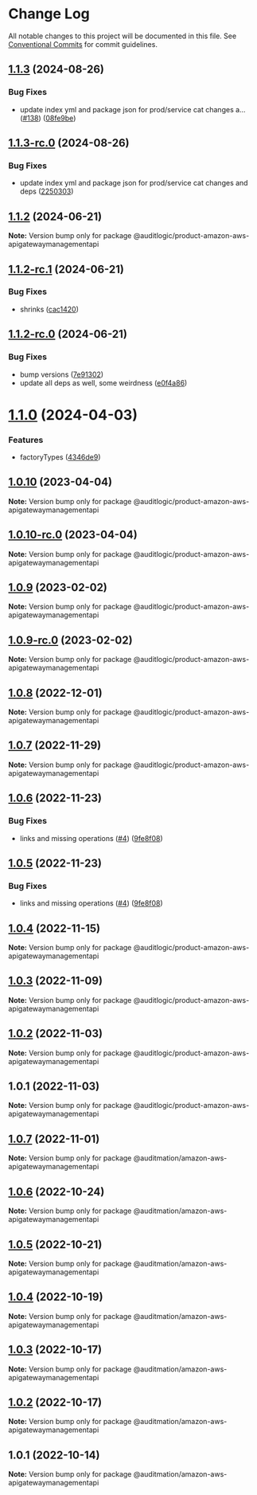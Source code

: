 # Change Log

All notable changes to this project will be documented in this file.
See [Conventional Commits](https://conventionalcommits.org) for commit guidelines.

## [1.1.3](https://github.com/auditlogic/product/compare/@auditlogic/product-amazon-aws-apigatewaymanagementapi@1.1.2...@auditlogic/product-amazon-aws-apigatewaymanagementapi@1.1.3) (2024-08-26)


### Bug Fixes

* update index yml and package json for prod/service cat changes a… ([#138](https://github.com/auditlogic/product/issues/138)) ([08fe9be](https://github.com/auditlogic/product/commit/08fe9beb1c8457462a19bc69caa02e6212d97e1a))





## [1.1.3-rc.0](https://github.com/auditlogic/product/compare/@auditlogic/product-amazon-aws-apigatewaymanagementapi@1.1.2...@auditlogic/product-amazon-aws-apigatewaymanagementapi@1.1.3-rc.0) (2024-08-26)


### Bug Fixes

* update index yml and package json for prod/service cat changes and deps ([2250303](https://github.com/auditlogic/product/commit/225030363a363608240135b7ebed386b28f01e4b))





## [1.1.2](https://github.com/auditlogic/product/compare/@auditlogic/product-amazon-aws-apigatewaymanagementapi@1.1.2-rc.1...@auditlogic/product-amazon-aws-apigatewaymanagementapi@1.1.2) (2024-06-21)

**Note:** Version bump only for package @auditlogic/product-amazon-aws-apigatewaymanagementapi





## [1.1.2-rc.1](https://github.com/auditlogic/product/compare/@auditlogic/product-amazon-aws-apigatewaymanagementapi@1.1.2-rc.0...@auditlogic/product-amazon-aws-apigatewaymanagementapi@1.1.2-rc.1) (2024-06-21)


### Bug Fixes

* shrinks ([cac1420](https://github.com/auditlogic/product/commit/cac14200fefcd8183ab69fe89a47bd3f70f563e9))





## [1.1.2-rc.0](https://github.com/auditlogic/product/compare/@auditlogic/product-amazon-aws-apigatewaymanagementapi@1.1.0...@auditlogic/product-amazon-aws-apigatewaymanagementapi@1.1.2-rc.0) (2024-06-21)


### Bug Fixes

* bump versions ([7e91302](https://github.com/auditlogic/product/commit/7e913023b8b312150ed7762c32fbbe616be71de5))
* update all deps as well, some weirdness ([e0f4a86](https://github.com/auditlogic/product/commit/e0f4a864714e2d3de6bbf3da014d5312fe53be2f))





# [1.1.0](https://github.com/auditlogic/product/compare/@auditlogic/product-amazon-aws-apigatewaymanagementapi@1.0.10...@auditlogic/product-amazon-aws-apigatewaymanagementapi@1.1.0) (2024-04-03)


### Features

* factoryTypes ([4346de9](https://github.com/auditlogic/product/commit/4346de92693aee892fccf725338ffc7b80ab182b))





## [1.0.10](https://github.com/auditlogic/product/compare/@auditlogic/product-amazon-aws-apigatewaymanagementapi@1.0.9...@auditlogic/product-amazon-aws-apigatewaymanagementapi@1.0.10) (2023-04-04)

**Note:** Version bump only for package @auditlogic/product-amazon-aws-apigatewaymanagementapi





## [1.0.10-rc.0](https://github.com/auditlogic/product/compare/@auditlogic/product-amazon-aws-apigatewaymanagementapi@1.0.9...@auditlogic/product-amazon-aws-apigatewaymanagementapi@1.0.10-rc.0) (2023-04-04)

**Note:** Version bump only for package @auditlogic/product-amazon-aws-apigatewaymanagementapi





## [1.0.9](https://github.com/auditlogic/product/compare/@auditlogic/product-amazon-aws-apigatewaymanagementapi@1.0.8...@auditlogic/product-amazon-aws-apigatewaymanagementapi@1.0.9) (2023-02-02)

**Note:** Version bump only for package @auditlogic/product-amazon-aws-apigatewaymanagementapi





## [1.0.9-rc.0](https://github.com/auditlogic/product/compare/@auditlogic/product-amazon-aws-apigatewaymanagementapi@1.0.8...@auditlogic/product-amazon-aws-apigatewaymanagementapi@1.0.9-rc.0) (2023-02-02)

**Note:** Version bump only for package @auditlogic/product-amazon-aws-apigatewaymanagementapi





## [1.0.8](https://github.com/auditlogic/product/compare/@auditlogic/product-amazon-aws-apigatewaymanagementapi@1.0.7...@auditlogic/product-amazon-aws-apigatewaymanagementapi@1.0.8) (2022-12-01)

**Note:** Version bump only for package @auditlogic/product-amazon-aws-apigatewaymanagementapi





## [1.0.7](https://github.com/auditlogic/product/compare/@auditlogic/product-amazon-aws-apigatewaymanagementapi@1.0.6...@auditlogic/product-amazon-aws-apigatewaymanagementapi@1.0.7) (2022-11-29)

**Note:** Version bump only for package @auditlogic/product-amazon-aws-apigatewaymanagementapi





## [1.0.6](https://github.com/auditlogic/product/compare/@auditlogic/product-amazon-aws-apigatewaymanagementapi@1.0.4...@auditlogic/product-amazon-aws-apigatewaymanagementapi@1.0.6) (2022-11-23)


### Bug Fixes

* links and missing operations ([#4](https://github.com/auditlogic/product/issues/4)) ([9fe8f08](https://github.com/auditlogic/product/commit/9fe8f08fe7c57fdb79f991ac35bd6ac2e7dcad38))





## [1.0.5](https://github.com/auditlogic/product/compare/@auditlogic/product-amazon-aws-apigatewaymanagementapi@1.0.4...@auditlogic/product-amazon-aws-apigatewaymanagementapi@1.0.5) (2022-11-23)


### Bug Fixes

* links and missing operations ([#4](https://github.com/auditlogic/product/issues/4)) ([9fe8f08](https://github.com/auditlogic/product/commit/9fe8f08fe7c57fdb79f991ac35bd6ac2e7dcad38))





## [1.0.4](https://github.com/auditlogic/product/compare/@auditlogic/product-amazon-aws-apigatewaymanagementapi@1.0.3...@auditlogic/product-amazon-aws-apigatewaymanagementapi@1.0.4) (2022-11-15)

**Note:** Version bump only for package @auditlogic/product-amazon-aws-apigatewaymanagementapi





## [1.0.3](https://github.com/auditlogic/product/compare/@auditlogic/product-amazon-aws-apigatewaymanagementapi@1.0.2...@auditlogic/product-amazon-aws-apigatewaymanagementapi@1.0.3) (2022-11-09)

**Note:** Version bump only for package @auditlogic/product-amazon-aws-apigatewaymanagementapi





## [1.0.2](https://github.com/auditlogic/product/compare/@auditlogic/product-amazon-aws-apigatewaymanagementapi@1.0.1...@auditlogic/product-amazon-aws-apigatewaymanagementapi@1.0.2) (2022-11-03)

**Note:** Version bump only for package @auditlogic/product-amazon-aws-apigatewaymanagementapi





## 1.0.1 (2022-11-03)

**Note:** Version bump only for package @auditlogic/product-amazon-aws-apigatewaymanagementapi





## [1.0.7](https://github.com/auditmation/store-content/compare/@auditmation/amazon-aws-apigatewaymanagementapi@1.0.6...@auditmation/amazon-aws-apigatewaymanagementapi@1.0.7) (2022-11-01)

**Note:** Version bump only for package @auditmation/amazon-aws-apigatewaymanagementapi





## [1.0.6](https://github.com/auditmation/store-content/compare/@auditmation/amazon-aws-apigatewaymanagementapi@1.0.5...@auditmation/amazon-aws-apigatewaymanagementapi@1.0.6) (2022-10-24)

**Note:** Version bump only for package @auditmation/amazon-aws-apigatewaymanagementapi





## [1.0.5](https://github.com/auditmation/store-content/compare/@auditmation/amazon-aws-apigatewaymanagementapi@1.0.4...@auditmation/amazon-aws-apigatewaymanagementapi@1.0.5) (2022-10-21)

**Note:** Version bump only for package @auditmation/amazon-aws-apigatewaymanagementapi





## [1.0.4](https://github.com/auditmation/store-content/compare/@auditmation/amazon-aws-apigatewaymanagementapi@1.0.3...@auditmation/amazon-aws-apigatewaymanagementapi@1.0.4) (2022-10-19)

**Note:** Version bump only for package @auditmation/amazon-aws-apigatewaymanagementapi





## [1.0.3](https://github.com/auditmation/store-content/compare/@auditmation/amazon-aws-apigatewaymanagementapi@1.0.2...@auditmation/amazon-aws-apigatewaymanagementapi@1.0.3) (2022-10-17)

**Note:** Version bump only for package @auditmation/amazon-aws-apigatewaymanagementapi





## [1.0.2](https://github.com/auditmation/store-content/compare/@auditmation/amazon-aws-apigatewaymanagementapi@1.0.1...@auditmation/amazon-aws-apigatewaymanagementapi@1.0.2) (2022-10-17)

**Note:** Version bump only for package @auditmation/amazon-aws-apigatewaymanagementapi





## 1.0.1 (2022-10-14)

**Note:** Version bump only for package @auditmation/amazon-aws-apigatewaymanagementapi
